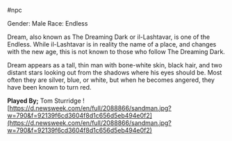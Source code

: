 #npc 

Gender: Male
Race: Endless

Dream, also known as The Dreaming Dark or il-Lashtavar, is one of the Endless. While il-Lashtavar is in reality the name of a place, and changes with the new age, this is not known to those who follow The Dreaming Dark.

Dream appears as a tall, thin man with bone-white skin, black hair, and two distant stars looking out from the shadows where his eyes should be. Most often they are silver, blue, or white, but when he becomes angered, they have been known to turn red.

**Played By;** Tom Sturridge
![https://d.newsweek.com/en/full/2088866/sandman.jpg?w=790&f=92139f6cd3604f8d1c656d5eb494e0f2](https://d.newsweek.com/en/full/2088866/sandman.jpg?w=790&f=92139f6cd3604f8d1c656d5eb494e0f2)